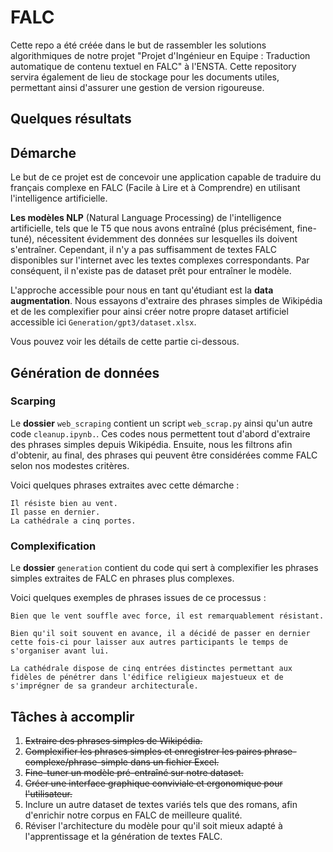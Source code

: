 # FALC

Cette repo a été créée dans le but de rassembler les solutions algorithmiques de notre projet "Projet d'Ingénieur en Equipe : Traduction automatique de contenu textuel en FALC" à l'ENSTA. Cette repository servira également de lieu de stockage pour les documents utiles, permettant ainsi d'assurer une gestion de version rigoureuse.
## Quelques résultats

## Démarche

Le but de ce projet est de concevoir une application capable de traduire du français complexe en FALC (Facile à Lire et à Comprendre) en utilisant l'intelligence artificielle.

**Les modèles NLP** (Natural Language Processing) de l'intelligence artificielle, tels que le T5 que nous avons entraîné (plus précisément, fine-tuné), nécessitent évidemment des données sur lesquelles ils doivent s'entraîner. Cependant, il n'y a pas suffisamment de textes FALC disponibles sur l'internet avec les textes complexes correspondants. Par conséquent, il n'existe pas de dataset prêt pour entraîner le modèle.

L'approche accessible pour nous en tant qu'étudiant est la **data augmentation**. Nous essayons d'extraire des phrases simples de Wikipédia et de les complexifier pour ainsi créer notre propre dataset artificiel accessible ici `Generation/gpt3/dataset.xlsx`. 

Vous pouvez voir les détails de cette partie ci-dessous.


## Génération de données
### Scarping
Le **dossier** `web_scraping` contient un script `web_scrap.py` ainsi qu'un autre code `cleanup.ipynb.`. Ces codes nous permettent tout d'abord d'extraire des phrases simples depuis Wikipédia. Ensuite, nous les filtrons afin d'obtenir, au final, des phrases qui peuvent être considérées comme FALC selon nos modestes critères.

Voici quelques phrases extraites avec cette démarche :
```
Il résiste bien au vent.
Il passe en dernier.
La cathédrale a cinq portes.
```

### Complexification

Le **dossier** `generation` contient du code qui sert à complexifier les phrases simples extraites de FALC en phrases plus complexes.

Voici quelques exemples de phrases issues de ce processus :
```
Bien que le vent souffle avec force, il est remarquablement résistant.

Bien qu'il soit souvent en avance, il a décidé de passer en dernier cette fois-ci pour laisser aux autres participants le temps de s'organiser avant lui.

La cathédrale dispose de cinq entrées distinctes permettant aux fidèles de pénétrer dans l'édifice religieux majestueux et de s'imprégner de sa grandeur architecturale.
```
## Tâches à accomplir

1. ~~Extraire des phrases simples de Wikipédia.~~
2. ~~Complexifier les phrases simples et enregistrer les paires phrase-complexe/phrase-simple dans un fichier Excel.~~
3. ~~Fine-tuner un modèle pré-entraîné sur notre dataset.~~
4. ~~Créer une interface graphique conviviale et ergonomique pour l'utilisateur.~~
5. Inclure un autre dataset de textes variés tels que des romans, afin d'enrichir notre corpus en FALC de meilleure qualité.
6. Réviser l'architecture du modèle pour qu'il soit mieux adapté à l'apprentissage et la génération de textes FALC.

